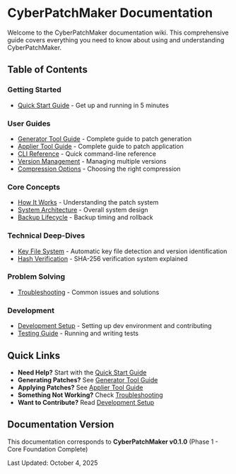 # CyberPatchMaker Documentation

Welcome to the CyberPatchMaker documentation wiki. This comprehensive guide covers everything you need to know about using and understanding CyberPatchMaker.

## Table of Contents

### Getting Started
- [Quick Start Guide](quick-start.md) - Get up and running in 5 minutes

### User Guides
- [Generator Tool Guide](generator-guide.md) - Complete guide to patch generation
- [Applier Tool Guide](applier-guide.md) - Complete guide to patch application
- [CLI Reference](cli-reference.md) - Quick command-line reference
- [Version Management](version-management.md) - Managing multiple versions
- [Compression Options](compression-guide.md) - Choosing the right compression

### Core Concepts
- [How It Works](how-it-works.md) - Understanding the patch system
- [System Architecture](architecture.md) - Overall system design
- [Backup Lifecycle](backup-lifecycle.md) - Backup timing and rollback

### Technical Deep-Dives
- [Key File System](key-file-system.md) - Automatic key file detection and version identification
- [Hash Verification](hash-verification.md) - SHA-256 verification system explained

### Problem Solving
- [Troubleshooting](troubleshooting.md) - Common issues and solutions

### Development
- [Development Setup](development-setup.md) - Setting up dev environment and contributing
- [Testing Guide](testing-guide.md) - Running and writing tests

## Quick Links

- **Need Help?** Start with the [Quick Start Guide](quick-start.md)
- **Generating Patches?** See [Generator Tool Guide](generator-guide.md)
- **Applying Patches?** See [Applier Tool Guide](applier-guide.md)
- **Something Not Working?** Check [Troubleshooting](troubleshooting.md)
- **Want to Contribute?** Read [Development Setup](development-setup.md)

## Documentation Version

This documentation corresponds to **CyberPatchMaker v0.1.0** (Phase 1 - Core Foundation Complete)

Last Updated: October 4, 2025
